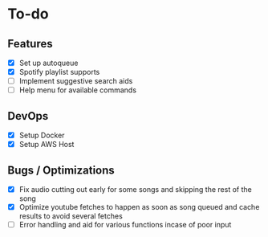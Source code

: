# To-do
## Features
- [x] Set up autoqueue
- [x] Spotify playlist supports
- [ ] Implement suggestive search aids
- [ ] Help menu for available commands

## DevOps
- [x] Setup Docker
- [x] Setup AWS Host

## Bugs / Optimizations
- [x] Fix audio cutting out early for some songs and skipping the rest of the song
- [x] Optimize youtube fetches to happen as soon as song queued and cache results to avoid several fetches
- [ ] Error handling and aid for various functions incase of poor input